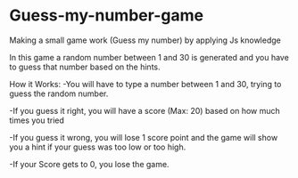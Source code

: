 # Guess-my-number-game

Making a small game work (Guess my number) by applying Js knowledge

In this game a random number between 1 and 30 is generated and you have to guess that number based on the hints.

How it Works:
-You will have to type a number between 1 and 30, trying to guess the random number.

-If you guess it right, you will have a score (Max: 20) based on how much times you tried

-If you guess it wrong, you will lose 1 score point and the game will show you a hint if your guess was too low or too high.

-If your Score gets to 0, you lose the game.
